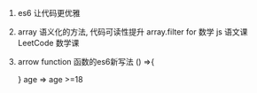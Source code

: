 1. es6 让代码更优雅
2. array 语义化的方法, 代码可读性提升 array.filter
    for 数学
    js  语文课
    LeetCode 数学课
3. arrow function 函数的es6新写法
    () =>{

    }
    age => age >=18